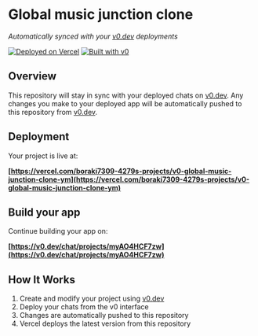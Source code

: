 # Global music junction clone

*Automatically synced with your [v0.dev](https://v0.dev) deployments*

[![Deployed on Vercel](https://img.shields.io/badge/Deployed%20on-Vercel-black?style=for-the-badge&logo=vercel)](https://vercel.com/boraki7309-4279s-projects/v0-global-music-junction-clone-ym)
[![Built with v0](https://img.shields.io/badge/Built%20with-v0.dev-black?style=for-the-badge)](https://v0.dev/chat/projects/myAO4HCF7zw)

## Overview

This repository will stay in sync with your deployed chats on [v0.dev](https://v0.dev).
Any changes you make to your deployed app will be automatically pushed to this repository from [v0.dev](https://v0.dev).

## Deployment

Your project is live at:

**[https://vercel.com/boraki7309-4279s-projects/v0-global-music-junction-clone-ym](https://vercel.com/boraki7309-4279s-projects/v0-global-music-junction-clone-ym)**

## Build your app

Continue building your app on:

**[https://v0.dev/chat/projects/myAO4HCF7zw](https://v0.dev/chat/projects/myAO4HCF7zw)**

## How It Works

1. Create and modify your project using [v0.dev](https://v0.dev)
2. Deploy your chats from the v0 interface
3. Changes are automatically pushed to this repository
4. Vercel deploys the latest version from this repository